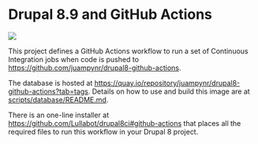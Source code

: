 # Drupal 8.9 and GitHub Actions

![](https://github.com/juampynr/drupal8-github-actions/workflows/Tests%20and%20code/badge.svg)

This project defines a GitHub Actions workflow to run a set of Continuous
Integration jobs when code is pushed to https://github.com/juampynr/drupal8-github-actions.

The database is hosted at https://quay.io/repository/juampynr/drupal8-github-actions?tab=tags.
Details on how to use and build this image are at [scripts/database/README.md](scripts/database/README.md).

There is an one-line installer at https://github.com/Lullabot/drupal8ci#github-actions that
places all the required files to run this workflow in your Drupal 8 project.
